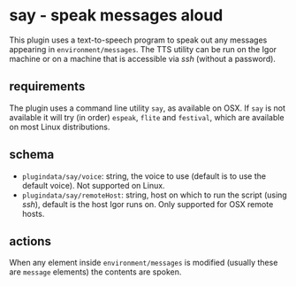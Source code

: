 # say - speak messages aloud
This plugin uses a text-to-speech program to speak out any messages appearing in `environment/messages`. The TTS utility can be run on the Igor machine or on a machine that is accessible via _ssh_ (without a password).

## requirements

The plugin uses a command line utility `say`, as available on OSX. If `say` is not available it will try (in order) `espeak`, `flite` and `festival`, which are available on most Linux distributions. 

## schema

* `plugindata/say/voice`: string, the voice to use (default is to use the default voice). Not supported on Linux.
* `plugindata/say/remoteHost`: string, host on which to run the script (using _ssh_), default is the host Igor runs on. Only supported for OSX remote hosts.

## actions

When any element inside `environment/messages` is modified (usually these are `message` elements) the contents are spoken.